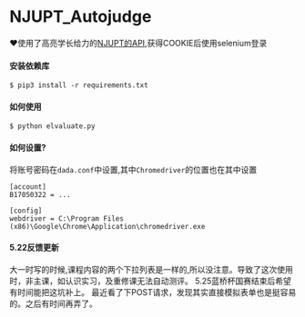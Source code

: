# NJUPT_Autojudge

:heart:使用了高亮学长给力的[NJUPT的API](https://github.com/gaoliang/NJUPT-API),获得COOKIE后使用selenium登录



#### 安装依赖库

```
$ pip3 install -r requirements.txt
```

#### 如何使用

```
$ python elvaluate.py
```



#### 如何设置?

将账号密码在`dada.conf`中设置,其中`Chromedriver`的位置也在其中设置

```
[account]
B17050322 = ...

[config]
webdriver = C:\Program Files (x86)\Google\Chrome\Application\chromedriver.exe
```

#### 5.22反馈更新

大一时写的时候,课程内容的两个下拉列表是一样的,所以没注意。导致了这次使用时，非主课，如认识实习，及重修课无法自动测评。
5.25蓝桥杯国赛结束后希望有时间能把这坑补上。
最近看了下POST请求，发现其实直接模拟表单也是挺容易的。之后有时间再弄了。